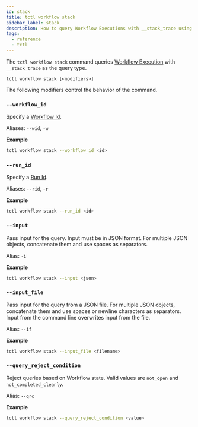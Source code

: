 ```yaml
---
id: stack
title: tctl workflow stack
sidebar_label: stack
description: How to query Workflow Executions with __stack_trace using tctl.
tags:
  - reference
  - tctl
---
```


The `tctl workflow stack` command queries [Workflow Execution](/docs/concepts/what-is-a-workflow-execution) with `__stack_trace` as the query type.

`tctl workflow stack [<modifiers>]`

The following modifiers control the behavior of the command.

### `--workflow_id`

Specify a [Workflow Id](/docs/concepts/what-is-a-workflow-id).

Aliases: `--wid`, `-w`

**Example**

```bash
tctl workflow stack --workflow_id <id>
```

### `--run_id`

Specify a [Run Id](/docs/concepts/what-is-a-run-id).

Aliases: `--rid`, `-r`

**Example**

```bash
tctl workflow stack --run_id <id>
```

### `--input`

Pass input for the query.
Input must be in JSON format.
For multiple JSON objects, concatenate them and use spaces as separators.

Alias: `-i`

**Example**

```bash
tctl workflow stack --input <json>
```

### `--input_file`

Pass input for the query from a JSON file.
For multiple JSON objects, concatenate them and use spaces or newline characters as separators.
Input from the command line overwrites input from the file.

Alias: `--if`

**Example**

```bash
tctl workflow stack --input_file <filename>
```

### `--query_reject_condition`

Reject queries based on Workflow state.
Valid values are `not_open` and `not_completed_cleanly`.

Alias: `--qrc`

**Example**

```bash
tctl workflow stack --query_reject_condition <value>
```
